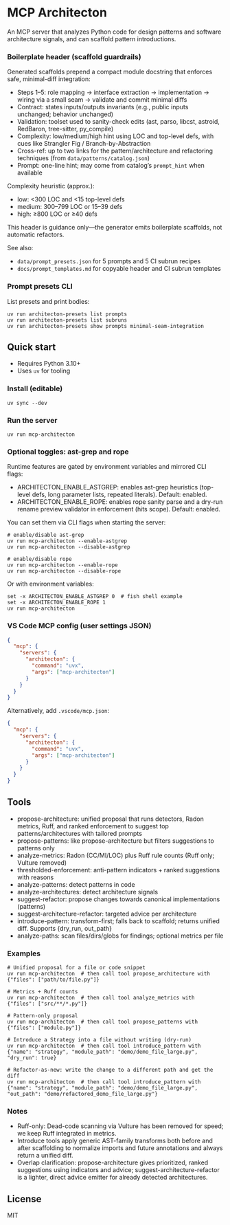 # MCP Architecton

An MCP server that analyzes Python code for design patterns and software architecture signals, and can scaffold pattern introductions.

### Boilerplate header (scaffold guardrails)

Generated scaffolds prepend a compact module docstring that enforces safe, minimal-diff integration:

- Steps 1–5: role mapping → interface extraction → implementation → wiring via a small seam → validate and commit minimal diffs
- Contract: states inputs/outputs invariants (e.g., public inputs unchanged; behavior unchanged)
- Validation: toolset used to sanity-check edits (ast, parso, libcst, astroid, RedBaron, tree-sitter, py_compile)
- Complexity: low/medium/high hint using LOC and top-level defs, with cues like Strangler Fig / Branch-by-Abstraction
- Cross-ref: up to two links for the pattern/architecture and refactoring techniques (from `data/patterns/catalog.json`)
- Prompt: one-line hint; may come from catalog’s `prompt_hint` when available

Complexity heuristic (approx.):

- low: <300 LOC and <15 top-level defs
- medium: 300–799 LOC or 15–39 defs
- high: ≥800 LOC or ≥40 defs

This header is guidance only—the generator emits boilerplate scaffolds, not automatic refactors.

See also:

- `data/prompt_presets.json` for 5 prompts and 5 CI subrun recipes
- `docs/prompt_templates.md` for copyable header and CI subrun templates

### Prompt presets CLI

List presets and print bodies:

```shell
uv run architecton-presets list prompts
uv run architecton-presets list subruns
uv run architecton-presets show prompts minimal-seam-integration
```

## Quick start

- Requires Python 3.10+
- Uses `uv` for tooling

### Install (editable)

```shell
uv sync --dev
```

### Run the server

```shell
uv run mcp-architecton
```

### Optional toggles: ast-grep and rope

Runtime features are gated by environment variables and mirrored CLI flags:

- ARCHITECTON_ENABLE_ASTGREP: enables ast-grep heuristics (top-level defs, long parameter lists, repeated literals). Default: enabled.
- ARCHITECTON_ENABLE_ROPE: enables rope sanity parse and a dry-run rename preview validator in enforcement (hits scope). Default: enabled.

You can set them via CLI flags when starting the server:

```shell
# enable/disable ast-grep
uv run mcp-architecton --enable-astgrep
uv run mcp-architecton --disable-astgrep

# enable/disable rope
uv run mcp-architecton --enable-rope
uv run mcp-architecton --disable-rope
```

Or with environment variables:

```shell
set -x ARCHITECTON_ENABLE_ASTGREP 0  # fish shell example
set -x ARCHITECTON_ENABLE_ROPE 1
uv run mcp-architecton
```

### VS Code MCP config (user settings JSON)

```json
{
  "mcp": {
    "servers": {
      "architecton": {
        "command": "uvx",
        "args": ["mcp-architecton"]
      }
    }
  }
}
```

Alternatively, add `.vscode/mcp.json`:

```json
{
  "mcp": {
    "servers": {
      "architecton": {
        "command": "uvx",
        "args": ["mcp-architecton"]
      }
    }
  }
}
```

## Tools

- propose-architecture: unified proposal that runs detectors, Radon metrics, Ruff, and ranked enforcement to suggest top patterns/architectures with tailored prompts
- propose-patterns: like propose-architecture but filters suggestions to patterns only
- analyze-metrics: Radon (CC/MI/LOC) plus Ruff rule counts (Ruff only; Vulture removed)
- thresholded-enforcement: anti-pattern indicators + ranked suggestions with reasons
- analyze-patterns: detect patterns in code
- analyze-architectures: detect architecture signals
- suggest-refactor: propose changes towards canonical implementations (patterns)
- suggest-architecture-refactor: targeted advice per architecture
- introduce-pattern: transform-first; falls back to scaffold; returns unified diff. Supports {dry_run, out_path}
- analyze-paths: scan files/dirs/globs for findings; optional metrics per file

### Examples

```shell
# Unified proposal for a file or code snippet
uv run mcp-architecton  # then call tool propose_architecture with {"files": ["path/to/file.py"]}

# Metrics + Ruff counts
uv run mcp-architecton  # then call tool analyze_metrics with {"files": ["src/**/*.py"]}

# Pattern-only proposal
uv run mcp-architecton  # then call tool propose_patterns with {"files": ["module.py"]}

# Introduce a Strategy into a file without writing (dry-run)
uv run mcp-architecton  # then call tool introduce_pattern with {"name": "strategy", "module_path": "demo/demo_file_large.py", "dry_run": true}

# Refactor-as-new: write the change to a different path and get the diff
uv run mcp-architecton  # then call tool introduce_pattern with {"name": "strategy", "module_path": "demo/demo_file_large.py", "out_path": "demo/refactored_demo_file_large.py"}
```

### Notes

- Ruff-only: Dead-code scanning via Vulture has been removed for speed; we keep Ruff integrated in metrics.
- Introduce tools apply generic AST-family transforms both before and after scaffolding to normalize imports and future annotations and always return a unified diff.
- Overlap clarification: propose-architecture gives prioritized, ranked suggestions using indicators and advice; suggest-architecture-refactor is a lighter, direct advice emitter for already detected architectures.

## License

MIT
